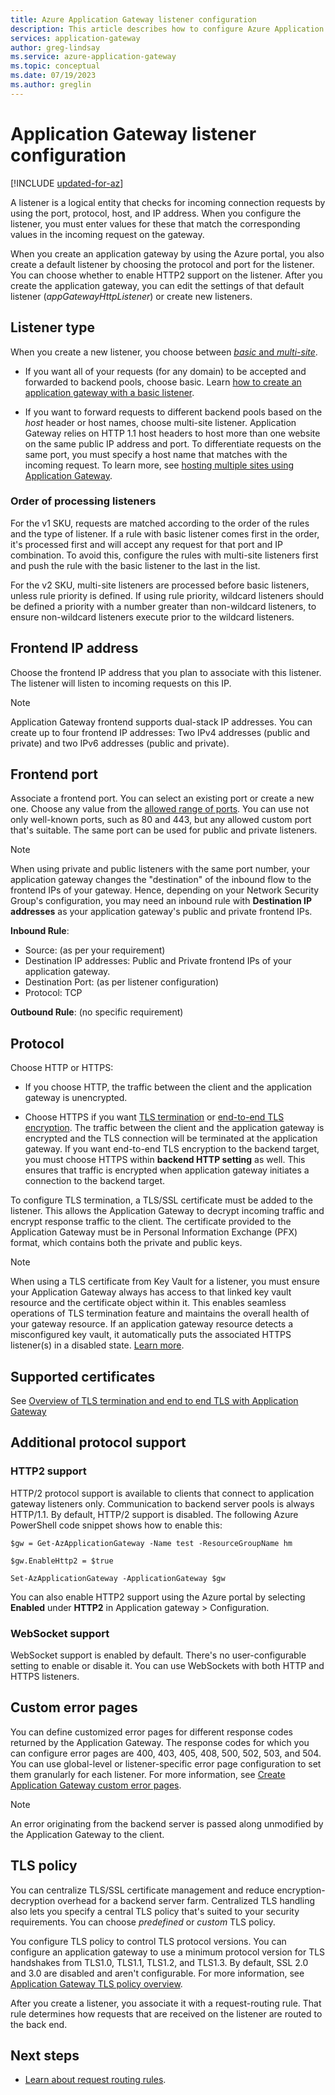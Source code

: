 ```yaml
---
title: Azure Application Gateway listener configuration
description: This article describes how to configure Azure Application Gateway listeners.
services: application-gateway
author: greg-lindsay
ms.service: azure-application-gateway
ms.topic: conceptual
ms.date: 07/19/2023
ms.author: greglin 
---
```


# Application Gateway listener configuration

[!INCLUDE [updated-for-az](~/reusable-content/ce-skilling/azure/includes/updated-for-az.md)]

A listener is a logical entity that checks for incoming connection requests by using the port, protocol, host, and IP address. When you configure the listener, you must enter values for these that match the corresponding values in the incoming request on the gateway.

When you create an application gateway by using the Azure portal, you also create a default listener by choosing the protocol and port for the listener. You can choose whether to enable HTTP2 support on the listener. After you create the application gateway, you can edit the settings of that default listener (*appGatewayHttpListener*) or create new listeners.

## Listener type

When you create a new listener, you choose between [*basic* and *multi-site*](./application-gateway-components.md#types-of-listeners).

- If you want all of your requests (for any domain) to be accepted and forwarded to backend pools, choose basic. Learn [how to create an application gateway with a basic listener](./quick-create-portal.md).

- If you want to forward requests to different backend pools based on the *host* header or host names, choose multi-site listener. Application Gateway relies on HTTP 1.1 host headers to host more than one website on the same public IP address and port.  To differentiate requests on the same port, you must specify a host name that matches with the incoming request. To learn more, see [hosting multiple sites using Application Gateway](multiple-site-overview.md).

### Order of processing listeners

For the v1 SKU, requests are matched according to the order of the rules and the type of listener. If a rule with basic listener comes first in the order, it's processed first and will accept any request for that port and IP combination. To avoid this, configure the rules with multi-site listeners first and push the rule with the basic listener to the last in the list.

For the v2 SKU, multi-site listeners are processed before basic listeners, unless rule priority is defined. If using rule priority, wildcard listeners should be defined a priority with a number greater than non-wildcard listeners, to ensure non-wildcard listeners execute prior to the wildcard listeners.

## Frontend IP address

Choose the frontend IP address that you plan to associate with this listener. The listener will listen to incoming requests on this IP.

  > [!NOTE]
  > Application Gateway frontend supports dual-stack IP addresses. You can create up to four frontend IP addresses: Two IPv4 addresses (public and private) and two IPv6 addresses (public and private).


## Frontend port

Associate a frontend port. You can select an existing port or create a new one. Choose any value from the [allowed range of ports](./application-gateway-components.md#ports). You can use not only well-known ports, such as 80 and 443, but any allowed custom port that's suitable. The same port can be used for public and private listeners. 

>[!NOTE] 
> When using private and public listeners with the same port number, your application gateway changes the "destination" of the inbound flow to the frontend IPs of your gateway. Hence, depending on your Network Security Group's configuration, you may need an inbound rule with **Destination IP addresses** as your application gateway's public and private frontend IPs.
> 
> **Inbound Rule**:
> - Source: (as per your requirement)
> - Destination IP addresses: Public and Private frontend IPs of your application gateway.
> - Destination Port: (as per listener configuration)
> - Protocol: TCP
> 
> **Outbound Rule**: (no specific requirement)

## Protocol

Choose HTTP or HTTPS:

- If you choose HTTP, the traffic between the client and the application gateway is unencrypted.

- Choose HTTPS if you want [TLS termination](features.md#secure-sockets-layer-ssltls-termination) or [end-to-end TLS encryption](./ssl-overview.md). The traffic between the client and the application gateway is encrypted and the TLS connection will be terminated at the application gateway. If you want end-to-end TLS encryption to the backend target, you must choose HTTPS within **backend HTTP setting** as well. This ensures that traffic is encrypted when application gateway initiates a connection to the backend target.

To configure TLS termination, a TLS/SSL certificate must be added to the listener. This allows the Application Gateway to decrypt incoming traffic and encrypt response traffic to the client. The certificate provided to the Application Gateway must be in Personal Information Exchange (PFX) format, which contains both the private and public keys.

> [!NOTE]
> When using a TLS certificate from Key Vault for a listener, you must ensure your Application Gateway always has access to that linked key vault resource and the certificate object within it. This enables seamless operations of TLS termination feature and maintains the overall health of your gateway resource. If an application gateway resource detects a misconfigured key vault, it automatically puts the associated HTTPS listener(s) in a disabled state. [Learn more](../application-gateway/disabled-listeners.md).

## Supported certificates

See [Overview of TLS termination and end to end TLS with Application Gateway](ssl-overview.md#certificates-supported-for-tls-termination)

## Additional protocol support

### HTTP2 support

HTTP/2 protocol support is available to clients that connect to application gateway listeners only. Communication to backend server pools is always HTTP/1.1. By default, HTTP/2 support is disabled. The following Azure PowerShell code snippet shows how to enable this:

```azurepowershell
$gw = Get-AzApplicationGateway -Name test -ResourceGroupName hm

$gw.EnableHttp2 = $true

Set-AzApplicationGateway -ApplicationGateway $gw
```

You can also enable HTTP2 support using the Azure portal by selecting **Enabled** under **HTTP2** in Application gateway > Configuration. 

### WebSocket support

WebSocket support is enabled by default. There's no user-configurable setting to enable or disable it. You can use WebSockets with both HTTP and HTTPS listeners.

## Custom error pages

You can define customized error pages for different response codes returned by the Application Gateway. The response codes for which you can configure error pages are 400, 403, 405, 408, 500, 502, 503, and 504. You can use global-level or listener-specific error page configuration to set them granularly for each listener. For more information, see [Create Application Gateway custom error pages](./custom-error.md).

> [!NOTE]
> An error originating from the backend server is passed along unmodified by the Application Gateway to the client. 

## TLS policy

You can centralize TLS/SSL certificate management and reduce encryption-decryption overhead for a backend server farm. Centralized TLS handling also lets you specify a central TLS policy that's suited to your security requirements. You can choose *predefined* or *custom* TLS policy.

You configure TLS policy to control TLS protocol versions. You can configure an application gateway to use a minimum protocol version for TLS handshakes from TLS1.0, TLS1.1, TLS1.2, and TLS1.3. By default, SSL 2.0 and 3.0 are disabled and aren't configurable. For more information, see [Application Gateway TLS policy overview](./application-gateway-ssl-policy-overview.md).

After you create a listener, you associate it with a request-routing rule. That rule determines how requests that are received on the listener are routed to the back end.

## Next steps

- [Learn about request routing rules](configuration-request-routing-rules.md).
